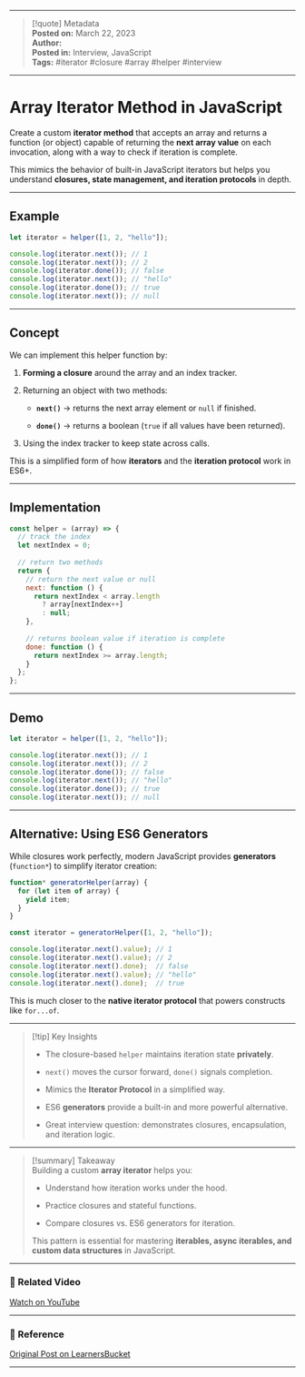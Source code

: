 
---

> [!quote] Metadata  
> **Posted on:** March 22, 2023  
> **Author:**   
> **Posted in:** Interview, JavaScript  
> **Tags:** #iterator #closure #array #helper #interview

---

# Array Iterator Method in JavaScript

Create a custom **iterator method** that accepts an array and returns a function (or object) capable of returning the **next array value** on each invocation, along with a way to check if iteration is complete.

This mimics the behavior of built-in JavaScript iterators but helps you understand **closures, state management, and iteration protocols** in depth.

---

## Example

```javascript
let iterator = helper([1, 2, "hello"]);

console.log(iterator.next()); // 1
console.log(iterator.next()); // 2
console.log(iterator.done()); // false
console.log(iterator.next()); // "hello"
console.log(iterator.done()); // true
console.log(iterator.next()); // null
```

---

## Concept

We can implement this helper function by:

1. **Forming a closure** around the array and an index tracker.
    
2. Returning an object with two methods:
    
    - **`next()`** → returns the next array element or `null` if finished.
        
    - **`done()`** → returns a boolean (`true` if all values have been returned).
        
3. Using the index tracker to keep state across calls.
    

This is a simplified form of how **iterators** and the **iteration protocol** work in ES6+.

---

## Implementation

```javascript
const helper = (array) => {
  // track the index
  let nextIndex = 0;
  
  // return two methods
  return {
    // return the next value or null
    next: function () {
      return nextIndex < array.length
        ? array[nextIndex++]    
        : null;
    },
    
    // returns boolean value if iteration is complete
    done: function () {
      return nextIndex >= array.length;
    }
  };
};
```

---

## Demo

```javascript
let iterator = helper([1, 2, "hello"]);

console.log(iterator.next()); // 1
console.log(iterator.next()); // 2
console.log(iterator.done()); // false
console.log(iterator.next()); // "hello"
console.log(iterator.done()); // true
console.log(iterator.next()); // null
```

---

## Alternative: Using ES6 Generators

While closures work perfectly, modern JavaScript provides **generators** (`function*`) to simplify iterator creation:

```javascript
function* generatorHelper(array) {
  for (let item of array) {
    yield item;
  }
}

const iterator = generatorHelper([1, 2, "hello"]);

console.log(iterator.next().value); // 1
console.log(iterator.next().value); // 2
console.log(iterator.next().done);  // false
console.log(iterator.next().value); // "hello"
console.log(iterator.next().done);  // true
```

This is much closer to the **native iterator protocol** that powers constructs like `for...of`.

---

> [!tip] Key Insights
> 
> - The closure-based `helper` maintains iteration state **privately**.
>     
> - `next()` moves the cursor forward, `done()` signals completion.
>     
> - Mimics the **Iterator Protocol** in a simplified way.
>     
> - ES6 **generators** provide a built-in and more powerful alternative.
>     
> - Great interview question: demonstrates closures, encapsulation, and iteration logic.
>     

---

> [!summary] Takeaway  
> Building a custom **array iterator** helps you:
> 
> - Understand how iteration works under the hood.
>     
> - Practice closures and stateful functions.
>     
> - Compare closures vs. ES6 generators for iteration.
>     
> 
> This pattern is essential for mastering **iterables, async iterables, and custom data structures** in JavaScript.

---

### 🎥 Related Video

[Watch on YouTube](https://youtu.be/jYmG4nbrmOw)

---

### 📎 Reference

[Original Post on LearnersBucket](https://learnersbucket.com/examples/interview/array-iterator-method-in-javascript/)

---
